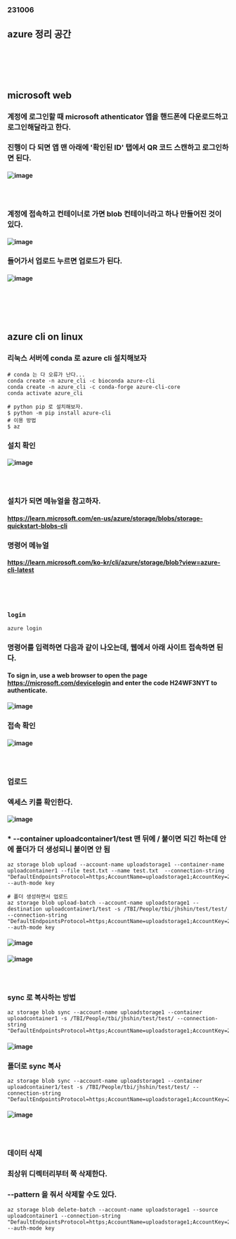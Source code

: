 ### 231006
## azure 정리 공간
### <br/><br/><br/>

## microsoft web
### 계정에 로그인할 때 microsoft athenticator 앱을 핸드폰에 다운로드하고 로그인해달라고 한다.
### 진행이 다 되면 앱 맨 아래에 '확인된 ID' 탭에서 QR 코드 스캔하고 로그인하면 된다.
#### ![image](https://github.com/Shin-jongwhan/theragenbio_2202/assets/62974484/d3ba5e76-f6b5-4bc9-ac98-87f45ba3c299)
### <br/>

### 계정에 접속하고 컨테이너로 가면 blob 컨테이너라고 하나 만들어진 것이 있다.
#### ![image](https://user-images.githubusercontent.com/62974484/226248023-c854cd99-d4c7-4a2d-96df-67be7f1b6557.png)
### 들어가서 업로드 누르면 업로드가 된다.
#### ![image](https://user-images.githubusercontent.com/62974484/226248044-06efa055-74e5-4f49-83e4-acafc73c7e6b.png)
### <br/><br/><br/>

## azure cli on linux
### 리눅스 서버에 conda 로 azure cli 설치해보자
```
# conda 는 다 오류가 난다...
conda create -n azure_cli -c bioconda azure-cli
conda create -n azure_cli -c conda-forge azure-cli-core
conda activate azure_cli

# python pip 로 설치해보자.
$ python -m pip install azure-cli
# 이용 방법
$ az
```
### 설치 확인
#### ![image](https://user-images.githubusercontent.com/62974484/226249176-74923dfe-26bb-4ac6-9ca6-05edcda09077.png)
### <br/>

### 설치가 되면 메뉴얼을 참고하자.
#### https://learn.microsoft.com/en-us/azure/storage/blobs/storage-quickstart-blobs-cli
### 명령어 메뉴얼
#### https://learn.microsoft.com/ko-kr/cli/azure/storage/blob?view=azure-cli-latest
### <br/><br/>

### `login`
```
azure login
```
### 명령어를 입력하면 다음과 같이 나오는데, 웹에서 아래 사이트 접속하면 된다.
#### To sign in, use a web browser to open the page https://microsoft.com/devicelogin and enter the code H24WF3NYT to authenticate.
#### ![image](https://user-images.githubusercontent.com/62974484/226252077-f32e0f48-d696-498e-9ddb-9a4e1b7ce88e.png)
### 접속 확인
#### ![image](https://github.com/Shin-jongwhan/azure/assets/62974484/46991f76-e0ec-461b-99ad-f959d5b275ae)
### <br/>

### 업로드
### 엑세스 키를 확인한다.
#### ![image](https://user-images.githubusercontent.com/62974484/226264656-0c4dc823-7c14-41f3-9795-2b61bf347c22.png)
### * --container uploadcontainer1/test 맨 뒤에 / 붙이면 되긴 하는데 안에 폴더가 더 생성되니 붙이면 안 됨
```
az storage blob upload --account-name uploadstorage1 --container-name uploadcontainer1 --file test.txt --name test.txt  --connection-string "DefaultEndpointsProtocol=https;AccountName=uploadstorage1;AccountKey=2BodvJ/SQXpfAAP6df0fAcx+5CjBH/1Biowo81yk0C+xYEeFJu+90Fmw/B1UNR+pO+ufJ2gB3WYs+ASt9YeM9g==;EndpointSuffix=core.windows.net" --auth-mode key

# 폴더 생성하면서 업로드
az storage blob upload-batch --account-name uploadstorage1 --destination uploadcontainer1/test -s /TBI/People/tbi/jhshin/test/test/ --connection-string "DefaultEndpointsProtocol=https;AccountName=uploadstorage1;AccountKey=2BodvJ/SQXpfAAP6df0fAcx+5CjBH/1Biowo81yk0C+xYEeFJu+90Fmw/B1UNR+pO+ufJ2gB3WYs+ASt9YeM9g==;EndpointSuffix=core.windows.net" --auth-mode key
```
#### ![image](https://user-images.githubusercontent.com/62974484/226264703-22554df3-92f0-4859-a2ed-ff47d7666c9a.png)
#### ![image](https://user-images.githubusercontent.com/62974484/226267429-5c6e9893-bc53-4ce8-b13d-9478d4d497d2.png)
### <br/>

### sync 로 복사하는 방법
```
az storage blob sync --account-name uploadstorage1 --container uploadcontainer1 -s /TBI/People/tbi/jhshin/test/test/ --connection-string "DefaultEndpointsProtocol=https;AccountName=uploadstorage1;AccountKey=2BodvJ/SQXpfAAP6df0fAcx+5CjBH/1Biowo81yk0C+xYEeFJu+90Fmw/B1UNR+pO+ufJ2gB3WYs+ASt9YeM9g==;EndpointSuffix=core.windows.net"
```
#### ![image](https://user-images.githubusercontent.com/62974484/226267429-5c6e9893-bc53-4ce8-b13d-9478d4d497d2.png)
### 폴더로 sync 복사
```
az storage blob sync --account-name uploadstorage1 --container uploadcontainer1/test -s /TBI/People/tbi/jhshin/test/test/ --connection-string "DefaultEndpointsProtocol=https;AccountName=uploadstorage1;AccountKey=2BodvJ/SQXpfAAP6df0fAcx+5CjBH/1Biowo81yk0C+xYEeFJu+90Fmw/B1UNR+pO+ufJ2gB3WYs+ASt9YeM9g==;EndpointSuffix=core.windows.net"
```
#### ![image](https://user-images.githubusercontent.com/62974484/226267725-631a1c9b-21fb-48c9-89fd-806e51b35cd2.png)
### <br/>

### 데이터 삭제
### 최상위 디렉터리부터 쭉 삭제한다.
### --pattern 을 줘서 삭제할 수도 있다.
```
az storage blob delete-batch --account-name uploadstorage1 --source uploadcontainer1 --connection-string "DefaultEndpointsProtocol=https;AccountName=uploadstorage1;AccountKey=2BodvJ/SQXpfAAP6df0fAcx+5CjBH/1Biowo81yk0C+xYEeFJu+90Fmw/B1UNR+pO+ufJ2gB3WYs+ASt9YeM9g==;EndpointSuffix=core.windows.net" --auth-mode key
```
